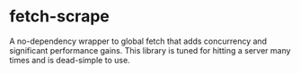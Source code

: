 # fetch-scrape
A no-dependency wrapper to global fetch that adds concurrency and significant performance gains. This library is tuned for hitting a server many times and is dead-simple to use.
